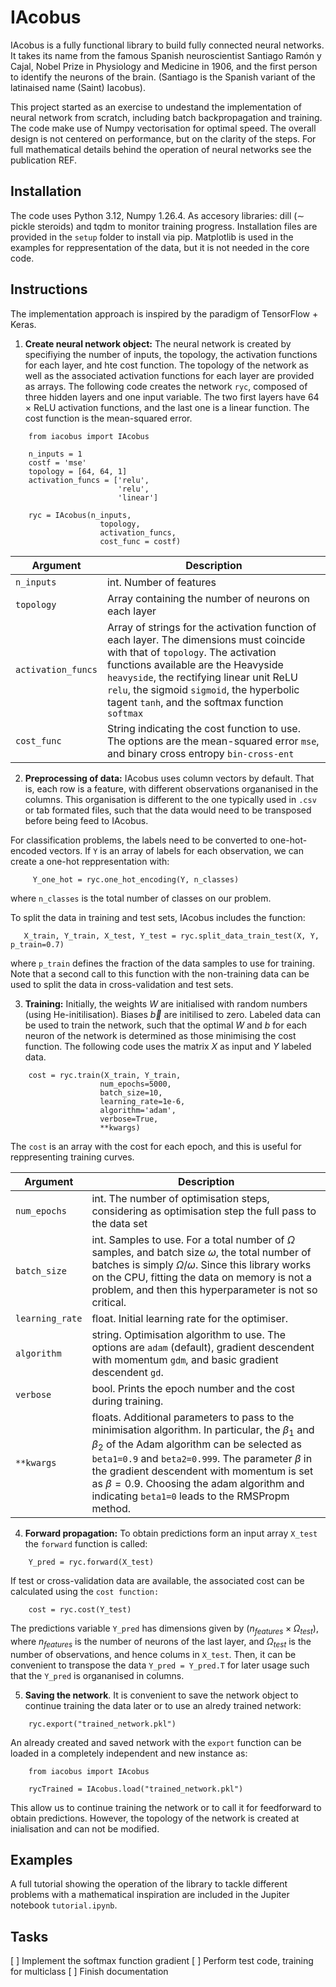 # IAcobus

IAcobus is a fully functional library to build fully connected neural networks. It takes its name from the famous Spanish neuroscientist Santiago Ramón y Cajal, Nobel Prize in Physiology and Medicine in 1906, and the first person to identify the neurons of the brain. (Santiago is the Spanish variant of the latinaised name (Saint) Iacobus).

This project started as an exercise to undestand the implementation of neural network from scratch, including batch backpropagation and training. The code make use of Numpy vectorisation for optimal speed. The overall design is not centered on performance, but on the clarity of the steps. For full mathematical details behind the operation of neural networks see the publication REF.


## Installation
The code uses Python 3.12, Numpy 1.26.4. As accesory libraries: dill ($\sim$ pickle steroids) and tqdm to monitor training progress.
Installation files are provided in the `setup` folder to install via pip.
Matplotlib is used in the examples for reppresentation of the data, but it is not needed in the core code.

## Instructions
The implementation approach is inspired by the paradigm of TensorFlow + Keras.

1. **Create neural network object:** The neural network is created by specifiying the number of inputs, the topology,  the activation functions for each layer, and hte cost function. The topology of the network as well as the associated activation functions for each layer are provided as arrays. The following code creates the network `ryc`, composed of three hidden layers and one input variable. The two first layers have 64 $\times$ ReLU activation functions, and the last one is a linear function. The cost function is the mean-squared error.

```
    from iacobus import IAcobus

    n_inputs = 1
    costf = 'mse'
    topology = [64, 64, 1]
    activation_funcs = ['relu',
                        'relu',
                        'linear']

    ryc = IAcobus(n_inputs,
                    topology,
                    activation_funcs,
                    cost_func = costf)
```

| Argument        | Description                |
|   ---            | ---                        |
| `n_inputs`          | int. Number of features |
| `topology` | Array containing the number of neurons on each layer |
| `activation_funcs` | Array of strings for the activation function of each layer. The dimensions must coincide with that of `topology`. The activation functions available are the Heavyside `heavyside`, the rectifying linear unit ReLU `relu`, the sigmoid `sigmoid`, the hyperbolic tagent `tanh`, and the softmax function `softmax`   |
| `cost_func`| String indicating the cost function to use. The options are the mean-squared error `mse`, and binary cross entropy `bin-cross-ent` |

2. **Preprocessing of data:** IAcobus uses column vectors by default. That is, each row is a feature, with different observations organanised in the columns. This organisation is different to the one typically used in `.csv` or tab formated files, such that the data would need to be transposed before being feed to IAcobus.

For classification problems, the labels need to be converted to one-hot-encoded vectors. If `Y` is an array of labels for each observation, we can create a one-hot reppresentation with:

```
     Y_one_hot = ryc.one_hot_encoding(Y, n_classes)
```
where `n_classes` is the total number of classes on our problem.

To split the data in training and test sets, IAcobus includes the function:

```
   X_train, Y_train, X_test, Y_test = ryc.split_data_train_test(X, Y, p_train=0.7)
```
where `p_train` defines the fraction of the data samples to use for training. Note that a second call to this function with the non-training data can be used to split the data in cross-validation and test sets.


3. **Training:** Initially, the weights $W$ are initialised with random numbers (using He-initilisation). Biases $\vec{b}$ are initilised to zero. Labeled data can be used to train the network, such that the optimal $W$ and $b$ for each neuron of the network is determined as those minimising the cost function. The following code uses the matrix $X$ as input and $Y$ labeled data.


```
    cost = ryc.train(X_train, Y_train,
                    num_epochs=5000,
                    batch_size=10,
                    learning_rate=1e-6,
                    algorithm='adam',
                    verbose=True,
                    **kwargs)
```

The `cost` is an array with the cost for each epoch, and this is useful for reppresenting training curves.

| Argument        | Description                |
|   ---            | ---                        |
| `num_epochs`     | int. The number of optimisation steps, considering as optimisation step the full pass to the data set |
| `batch_size`      | int. Samples to use. For a total number of $\Omega$ samples, and batch size $\omega$, the total number of batches is simply $\Omega/\omega$. Since this library works on the CPU, fitting the data on memory is not a problem, and then this hyperparameter is not so critical. |
| `learning_rate` | float. Initial learning rate for the optimiser. |
| `algorithm` | string. Optimisation algorithm to use. The options are `adam` (default), gradient descendent with momentum `gdm`, and basic gradient descendent `gd`.  |
| `verbose` | bool. Prints the epoch number and the cost during training. |
| `**kwargs` | floats. Additional parameters to pass to the minimisation algorithm. In particular, the $\beta_1$ and $\beta_2$ of the Adam algorithm can be selected as `beta1=0.9` and `beta2=0.999`. The parameter $\beta$ in the gradient descendent with momentum is set as $\beta=0.9$. Choosing the adam algorithm and indicating `beta1=0` leads to the RMSPropm method.  |

4. **Forward propagation:** To obtain predictions form an input array `X_test` the `forward` function is called:

```
    Y_pred = ryc.forward(X_test)
```

If test or cross-validation data are available, the associated cost can be calculated using the `cost function:`
```
    cost = ryc.cost(Y_test)
```

The predictions variable `Y_pred` has dimensions given by ($n_{features}\times \Omega_{test}$), where $n_{features}$ is the number of neurons of the last layer, and $\Omega_{test}$ is the number of observations, and hence colums in `X_test`. Then, it can be convenient to transpose the data `Y_pred = Y_pred.T` for later usage such that the `Y_pred` is organanised in columns.

5. **Saving the network**. It is convenient to save the network object to continue training the data later or to use an alredy trained network:

```
    ryc.export("trained_network.pkl")
```

An already created and saved network with the `export` function can be loaded in a completely independent and new instance as:
```
    from iacobus import IAcobus

    rycTrained = IAcobus.load("trained_network.pkl")
```

This allow us to continue training the network or to call it for feedforward to obtain predictions. However, the topology of the network is created at inialisation and can not be modified.

## Examples
A full tutorial showing the operation of the library to tackle different problems with a mathematical inspiration are included in the  Jupiter notebook `tutorial.ipynb`.



## Tasks

[ ] Implement the softmax function gradient
[ ] Perform test code, training for multiclass
[ ] Finish documentation

